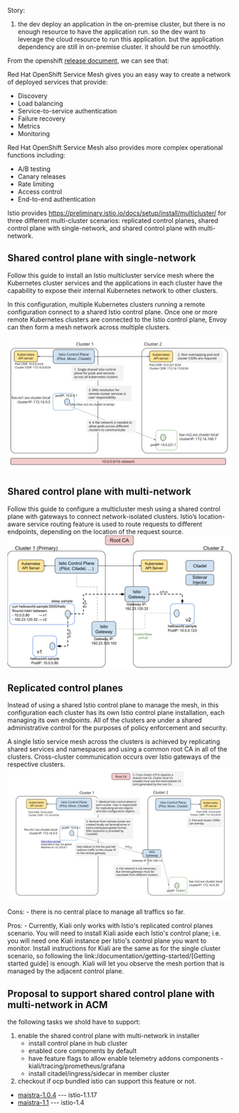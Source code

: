 Story:
1. the dev deploy an application in the on-premise cluster, but there is no enough resource to have the application run. so the dev want to leverage the cloud resource to run this application. but the application dependency are still in on-premise cluster. it should be run smoothly.

From the openshift [release document](https://docs.openshift.com/container-platform/4.3/service_mesh/service_mesh_arch/understanding-ossm.html#ossm-understanding-service-mesh_understanding-ossm), we can see that:

Red Hat OpenShift Service Mesh gives you an easy way to create a network of deployed services that provide:
- Discovery
- Load balancing
- Service-to-service authentication
- Failure recovery
- Metrics
- Monitoring

Red Hat OpenShift Service Mesh also provides more complex operational functions including:
- A/B testing
- Canary releases
- Rate limiting
- Access control
- End-to-end authentication

Istio provides https://preliminary.istio.io/docs/setup/install/multicluster/ for three different multi-cluster scenarios: replicated control planes, shared control plane with single-network, and shared control plane with multi-network.

## Shared control plane with single-network
Follow this guide to install an Istio multicluster service mesh where the Kubernetes cluster services and the applications in each cluster have the capability to expose their internal Kubernetes network to other clusters.

In this configuration, multiple Kubernetes clusters running a remote configuration connect to a shared Istio control plane. Once one or more remote Kubernetes clusters are connected to the Istio control plane, Envoy can then form a mesh network across multiple clusters.

![share-control-plane](./istio/multi-cluster/share-control-plane/multicluster-with-vpn.svg)

## Shared control plane with multi-network
Follow this guide to configure a multicluster mesh using a shared control plane with gateways to connect network-isolated clusters. Istio’s location-aware service routing feature is used to route requests to different endpoints, depending on the location of the request source.
![share-control-plane](./istio/multi-cluster/share-control-plane/diagram.svg)


## Replicated control planes
Instead of using a shared Istio control plane to manage the mesh, in this configuration each cluster has its own Istio control plane installation, each managing its own endpoints. All of the clusters are under a shared administrative control for the purposes of policy enforcement and security.

A single Istio service mesh across the clusters is achieved by replicating shared services and namespaces and using a common root CA in all of the clusters. Cross-cluster communication occurs over Istio gateways of the respective clusters.
![relicatetd-control-planes](./istio/multi-cluster/replicated-control-planes/multicluster-with-gateways.svg)

Cons:
    - there is no central place to manage all traffics so far.

Pros:
    - Currently, Kiali only works with Istio's replicated control planes scenario. You will need to install Kiali aside each Istio's control plane; i.e. you will need one Kiali instance per Istio's control plane you want to monitor. Install instructions for Kiali are the same as for the single cluster scenario, so following the link:/documentation/getting-started/[Getting started guide] is enough. Kiali will let you observe the mesh portion that is managed by the adjacent control plane.

## Proposal to support shared control plane with multi-network in ACM

the following tasks we shold have to support:
1. enable the shared control plane with multi-network in installer
    - install control plane in hub cluster
    - enabled core components by default
    - have feature flags to allow enable telemetry addons components - kiali/tracing/prometheus/grafana
    - install citadel/ingress/sidecar in member cluster
2. checkout if ocp bundled istio can support this feature or not.
- [maistra-1.0.4](https://github.com/Maistra/istio/tree/maistra-1.0.4) --- istio-1.1.17
- [maistra-1.1](https://github.com/Maistra/istio/tree/maistra-1.1) --- istio-1.4
